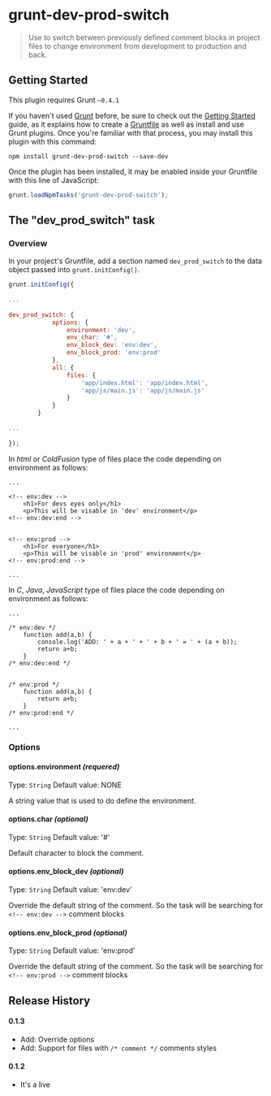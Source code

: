 # grunt-dev-prod-switch

> Use to switch between previously defined comment blocks in project files to change environment from development to production and back.

## Getting Started
This plugin requires Grunt `~0.4.1`

If you haven't used [Grunt](http://gruntjs.com/) before, be sure to check out the [Getting Started](http://gruntjs.com/getting-started) guide, as it explains how to create a [Gruntfile](http://gruntjs.com/sample-gruntfile) as well as install and use Grunt plugins. Once you're familiar with that process, you may install this plugin with this command:

```shell
npm install grunt-dev-prod-switch --save-dev
```

Once the plugin has been installed, it may be enabled inside your Gruntfile with this line of JavaScript:

```js
grunt.loadNpmTasks('grunt-dev-prod-switch');
```

## The "dev_prod_switch" task

### Overview
In your project's Gruntfile, add a section named `dev_prod_switch` to the data object passed into `grunt.initConfig()`.

```js
grunt.initConfig({
    
...
    
dev_prod_switch: {
            options: {
                environment: 'dev',
                env_char: '#',
                env_block_dev: 'env:dev',
                env_block_prod: 'env:prod'
            },
            all: {
                files: {
                    'app/index.html': 'app/index.html',
                    'app/js/main.js': 'app/js/main.js'
                }
            }
        }
    
...
    
});
```

In _html_ or _ColdFusion_ type of files place the code depending on environment as follows:

```
...

<!-- env:dev -->
    <h1>For devs eyes only</h1>
    <p>This will be visable in 'dev' environment</p>
<!-- env:dev:end -->


<!-- env:prod -->
    <h1>For everyone</h1>
    <p>This will be visable in 'prod' environment</p>
<!-- env:prod:end -->

...

```

In _C_, _Java_, _JavaScript_ type of files place the code depending on environment as follows:

```
...

/* env:dev */
    function add(a,b) { 
        console.log('ADD: ' + a + ' + ' + b + ' = ' + (a + b));
        return a+b;
    }
/* env:dev:end */


/* env:prod */
    function add(a,b) { 
        return a+b;
    }
/* env:prod:end */

...

```


### Options

#### options.environment _(requered)_
Type: `String`
Default value: NONE

A string value that is used to do define the environment.

#### options.char _(optional)_
Type: `String`
Default value: '#'

Default character to block the comment.

#### options.env_block_dev _(optional)_
Type: `String`
Default value: 'env:dev'

Override the default string of the comment. 
So the task will be searching for `<!-- env:dev -->` comment blocks

#### options.env_block_prod _(optional)_
Type: `String`
Default value: 'env:prod'

Override the default string of the comment. 
So the task will be searching for `<!-- env:prod -->` comment blocks


## Release History
#### 0.1.3
* Add: Override options
* Add: Support for files with `/* comment */` comments styles

#### 0.1.2
* It's a live